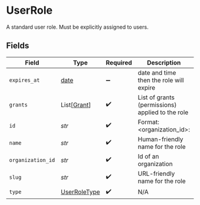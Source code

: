 # UserRole

A standard user role. Must be explicitly assigned to users.


## Fields

| Field                                                                | Type                                                                 | Required                                                             | Description                                                          | Example                                                              |
| -------------------------------------------------------------------- | -------------------------------------------------------------------- | -------------------------------------------------------------------- | -------------------------------------------------------------------- | -------------------------------------------------------------------- |
| `expires_at`                                                         | [date](https://docs.python.org/3/library/datetime.html#date-objects) | :heavy_minus_sign:                                                   | date and time then the role will expire                              | 2028-07-21T17:32:28Z                                                 |
| `grants`                                                             | List[[Grant](../../models/shared/grant.md)]                          | :heavy_check_mark:                                                   | List of grants (permissions) applied to the role                     |                                                                      |
| `id`                                                                 | *str*                                                                | :heavy_check_mark:                                                   | Format: <organization_id>:<slug>                                     | 123:owner                                                            |
| `name`                                                               | *str*                                                                | :heavy_check_mark:                                                   | Human-friendly name for the role                                     | Owner                                                                |
| `organization_id`                                                    | *str*                                                                | :heavy_check_mark:                                                   | Id of an organization                                                | 123                                                                  |
| `slug`                                                               | *str*                                                                | :heavy_check_mark:                                                   | URL-friendly name for the role                                       | owner                                                                |
| `type`                                                               | [UserRoleType](../../models/shared/userroletype.md)                  | :heavy_check_mark:                                                   | N/A                                                                  |                                                                      |